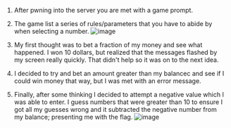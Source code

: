 1) After pwning into the server you are met with a game prompt.

2) The game list a series of rules/parameters that you have to abide by when selecting a number.
![image](https://github.com/AustinGreenLifts/CTFLearn/assets/155912182/fcbb8104-a5ed-4740-8fa7-e7b437e1a3d3)

3) My first thought was to bet a fraction of my money and see what happened. I won 10 dollars, but realized that the messages flashed by my screen really quickly. That didn't help so it was on to the next idea.

4) I decided to try and bet an amount greater than my balancec and see if I could win money that way, but I was met with an error message.

5) Finally, after some thinking I decided to attempt a negative value which I was able to enter. I guess numbers that were greater than 10 to ensure I got all my guesses wrong and it subtracted the negative number from my balance; presenting me with the flag.
![image](https://github.com/AustinGreenLifts/CTFLearn/assets/155912182/f783fb8c-3ea2-4687-bf0c-81d17e121357)

